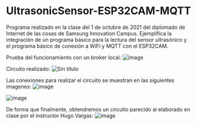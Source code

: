 # UltrasonicSensor-ESP32CAM-MQTT
Programa realizado en la clase del 1 de octubre de 2021 del diplomado de Internet de las cosas de Samsung Innovation Campus. Ejemplifica la integración de un programa básico para la lectura del sensor ultrasónico y el programa básico de conexión a WiFi y MQTT con el ESP32CAM.

Prueba del funcionamiento con un broker local:
![image](https://user-images.githubusercontent.com/71236850/135681226-e24dc229-94a4-47f1-a1a8-68440702caf2.png)

Circuito realizado:
![Sin título](https://user-images.githubusercontent.com/71236850/135681566-f96e0e3b-8498-46da-8974-6852176bf2c6.jpg)

Las conexiones para realizar el circuito se muestran en las siguientes imagenes:
![image](https://user-images.githubusercontent.com/71236850/135676111-3684802c-5442-4d49-a4cd-92f80ca58616.png)

![image](https://user-images.githubusercontent.com/71236850/135676182-c2d3496e-e640-4c65-a572-5a97c0443f00.png)

De forma que finalmente, obtendremos un circutio parecido al elaborado en clase por el instructor Hugo Vargas:
![image](https://user-images.githubusercontent.com/71236850/135676217-74221a16-6cb5-4ae7-9673-bdf04ec91798.png)
